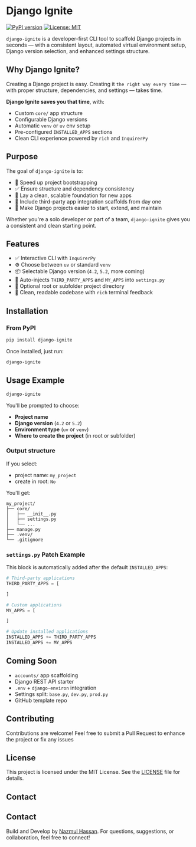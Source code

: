 # Django Ignite

[![PyPI version](https://badge.fury.io/py/django-ignite.svg)](https://badge.fury.io/py/django-ignite)
[![License: MIT](https://img.shields.io/badge/License-MIT-yellow.svg)](https://opensource.org/licenses/MIT)

`django-ignite`  is a developer-first CLI tool to scaffold Django projects in seconds — with a consistent layout, automated virtual environment setup, Django version selection, and enhanced settings structure.

## Why Django Ignite?

Creating a Django project is easy. Creating it `the right way every time` — with proper structure, dependencies, and settings — takes time.

**Django Ignite saves you that time**, with:

- Custom `core/` app structure
- Configurable Django versions
- Automatic `venv` or `uv` env setup
- Pre-configured `INSTALLED_APPS` sections
- Clean CLI experience powered by `rich` and `InquirerPy`

## Purpose

The goal of `django-ignite` is to:

- 🔁 Speed up project bootstrapping
- ✅ Ensure structure and dependency consistency
- 🧱 Lay a clean, scalable foundation for new apps
- 🧩 Include third-party app integration scaffolds from day one
- 🌱 Make Django projects easier to start, extend, and maintain

Whether you're a solo developer or part of a team, `django-ignite` gives you a consistent and clean starting point.

## Features

- ✅ Interactive CLI with `InquirerPy`
- ⚙️ Choose between `uv` or standard `venv`
- 📦 Selectable Django version (`4.2`, `5.2`, more coming)
- 📘 Auto-injects `THIRD_PARTY_APPS` and `MY_APPS` into `settings.py`
- 📄 Optional root or subfolder project directory
- 📁 Clean, readable codebase with `rich` terminal feedback

## Installation

### From PyPI

```bash
pip install django-ignite
```

Once installed, just run:

```bash
django-ignite
```

## Usage Example

```bash
django-ignite
```

You'll be prompted to choose:

- **Project name**
- **Django version** (`4.2` or `5.2`)
- **Environment type** (`uv` or `venv`)
- **Where to create the project** (in root or subfolder)

### Output structure

If you select:
- project name: `my_project`
- create in root: `No`

You'll get:

```
my_project/
├── core/
│   ├── __init__.py
│   ├── settings.py
│   └── ...
├── manage.py
├── .venv/
└── .gitignore
```


### `settings.py` Patch Example

This block is automatically added after the default `INSTALLED_APPS`:

```python
# Third-party applications
THIRD_PARTY_APPS = [

]

# Custom applications
MY_APPS = [

]

# Update installed applications
INSTALLED_APPS += THIRD_PARTY_APPS
INSTALLED_APPS += MY_APPS
```

## Coming Soon

- `accounts/` app scaffolding
- Django REST API starter
- `.env` + `django-environ` integration
- Settings split: `base.py`, `dev.py`, `prod.py`
- GitHub template repo

## Contributing

Contributions are welcome! Feel free to submit a Pull Request to enhance the project or fix any issues
## License

This project is licensed under the MIT License. See the [LICENSE](LICENSE) file for details.


## Contact

## Contact

Build and Develop by [Nazmul Hassan](https://www.linkedin.com/in/nhassan96/). For questions, suggestions, or collaboration, feel free to connect!

